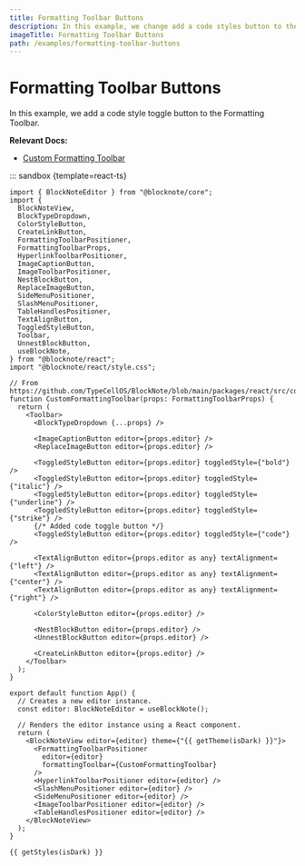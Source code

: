 ```yaml
---
title: Formatting Toolbar Buttons
description: In this example, we change add a code styles button to the formatting toolbar.
imageTitle: Formatting Toolbar Buttons
path: /examples/formatting-toolbar-buttons
---
```


<script setup>
import { useData } from 'vitepress';
import { getTheme, getStyles } from "../demoUtils";

const { isDark } = useData();
</script>

# Formatting Toolbar Buttons

In this example, we add a code style toggle button to the Formatting Toolbar.

**Relevant Docs:**

- [Custom Formatting Toolbar](/docs/formatting-toolbar#custom-formatting-toolbar)

::: sandbox {template=react-ts}

```typescript-vue /App.tsx
import { BlockNoteEditor } from "@blocknote/core";
import {
  BlockNoteView,
  BlockTypeDropdown,
  ColorStyleButton,
  CreateLinkButton,
  FormattingToolbarPositioner,
  FormattingToolbarProps,
  HyperlinkToolbarPositioner,
  ImageCaptionButton,
  ImageToolbarPositioner,
  NestBlockButton,
  ReplaceImageButton,
  SideMenuPositioner,
  SlashMenuPositioner,
  TableHandlesPositioner,
  TextAlignButton,
  ToggledStyleButton,
  Toolbar,
  UnnestBlockButton,
  useBlockNote,
} from "@blocknote/react";
import "@blocknote/react/style.css";

// From https://github.com/TypeCellOS/BlockNote/blob/main/packages/react/src/components/FormattingToolbar/DefaultFormattingToolbar.tsx
function CustomFormattingToolbar(props: FormattingToolbarProps) {
  return (
    <Toolbar>
      <BlockTypeDropdown {...props} />

      <ImageCaptionButton editor={props.editor} />
      <ReplaceImageButton editor={props.editor} />

      <ToggledStyleButton editor={props.editor} toggledStyle={"bold"} />
      <ToggledStyleButton editor={props.editor} toggledStyle={"italic"} />
      <ToggledStyleButton editor={props.editor} toggledStyle={"underline"} />
      <ToggledStyleButton editor={props.editor} toggledStyle={"strike"} />
      {/* Added code toggle button */}
      <ToggledStyleButton editor={props.editor} toggledStyle={"code"} />

      <TextAlignButton editor={props.editor as any} textAlignment={"left"} />
      <TextAlignButton editor={props.editor as any} textAlignment={"center"} />
      <TextAlignButton editor={props.editor as any} textAlignment={"right"} />

      <ColorStyleButton editor={props.editor} />

      <NestBlockButton editor={props.editor} />
      <UnnestBlockButton editor={props.editor} />

      <CreateLinkButton editor={props.editor} />
    </Toolbar>
  );
}

export default function App() {
  // Creates a new editor instance.
  const editor: BlockNoteEditor = useBlockNote();

  // Renders the editor instance using a React component.
  return (
    <BlockNoteView editor={editor} theme={"{{ getTheme(isDark) }}"}>
      <FormattingToolbarPositioner
        editor={editor}
        formattingToolbar={CustomFormattingToolbar}
      />
      <HyperlinkToolbarPositioner editor={editor} />
      <SlashMenuPositioner editor={editor} />
      <SideMenuPositioner editor={editor} />
      <ImageToolbarPositioner editor={editor} />
      <TableHandlesPositioner editor={editor} />
    </BlockNoteView>
  );
}

```

```css-vue /styles.css [hidden]
{{ getStyles(isDark) }}
```
